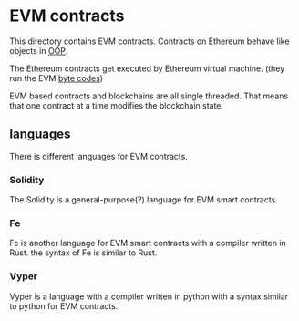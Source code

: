 # EVM contracts

This directory contains EVM contracts. Contracts on Ethereum behave like objects in [OOP](https://en.wikipedia.org/wiki/Object-oriented_programming). 

The Ethereum contracts get executed by Ethereum virtual machine. (they run the EVM [byte codes](https://ethervm.io/))

EVM based contracts and blockchains are all single threaded. That means that one contract at a time modifies the blockchain state.

## languages

There is different languages for EVM contracts.

### Solidity

The Solidity is a general-purpose(?) language for EVM smart contracts.

### Fe

Fe is another language for EVM smart contracts with a compiler written in Rust. the syntax of Fe is similar to Rust.

### Vyper

Vyper is a language with a compiler written in python with a syntax similar to python for EVM contracts.
